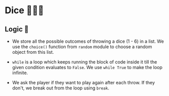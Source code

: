 # Dice :game_die::game_die::game_die:

## Logic :thought_balloon:

* We store all the possible outcomes of throwing a dice (1 - 6) in a list. We use the `choice()` function from `random` module to choose a random object from this list.

* `while` is a loop which keeps running the block of code inside it till the given condition evaluates to `False`. We use `while True` to make the loop infinite.

* We ask the player if they want to play again after each throw. If they don't, we break out from the loop using `break`.
